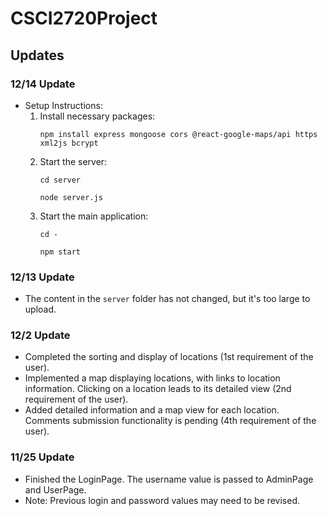 # CSCI2720Project

## Updates

### 12/14 Update
- Setup Instructions:
  1. Install necessary packages:
     ```
     npm install express mongoose cors @react-google-maps/api https xml2js bcrypt
     ```
  2. Start the server:
     ```
     cd server
     ```
     ```
     node server.js
     ```
  3. Start the main application:
     ```
     cd -
     ```
     ```
     npm start
     ```

### 12/13 Update
- The content in the `server` folder has not changed, but it's too large to upload.


### 12/2 Update
- Completed the sorting and display of locations (1st requirement of the user).
- Implemented a map displaying locations, with links to location information. Clicking on a location leads to its detailed view (2nd requirement of the user).
- Added detailed information and a map view for each location. Comments submission functionality is pending (4th requirement of the user).

### 11/25 Update
- Finished the LoginPage. The username value is passed to AdminPage and UserPage.
- Note: Previous login and password values may need to be revised.
